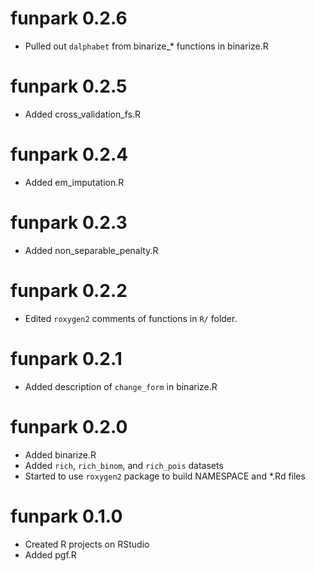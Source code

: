 
# funpark 0.2.6

* Pulled out `dalphabet` from binarize_* functions in binarize.R


# funpark 0.2.5

* Added cross_validation_fs.R

# funpark 0.2.4

* Added em_imputation.R

# funpark 0.2.3

* Added non_separable_penalty.R


# funpark 0.2.2

* Edited `roxygen2` comments of functions in `R/` folder.


# funpark 0.2.1

* Added description of `change_form` in binarize.R


# funpark 0.2.0

* Added binarize.R
* Added `rich`, `rich_binom`, and `rich_pois` datasets
* Started to use `roxygen2` package to build NAMESPACE and *.Rd files


# funpark 0.1.0

* Created R projects on RStudio
* Added pgf.R

